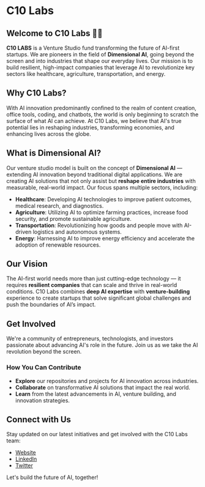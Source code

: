 # C10 Labs

## Welcome to C10 Labs 🧠🚀

**C10 LABS** is a Venture Studio fund transforming the future of AI-first startups. We are pioneers in the field of **Dimensional AI**, going beyond the screen and into industries that shape our everyday lives. Our mission is to build resilient, high-impact companies that leverage AI to revolutionize key sectors like healthcare, agriculture, transportation, and energy.

## Why C10 Labs?

With AI innovation predominantly confined to the realm of content creation, office tools, coding, and chatbots, the world is only beginning to scratch the surface of what AI can achieve. At C10 Labs, we believe that AI's true potential lies in reshaping industries, transforming economies, and enhancing lives across the globe.

## What is Dimensional AI?

Our venture studio model is built on the concept of **Dimensional AI** — extending AI innovation beyond traditional digital applications. We are creating AI solutions that not only assist but **reshape entire industries** with measurable, real-world impact. Our focus spans multiple sectors, including:

- **Healthcare**: Developing AI technologies to improve patient outcomes, medical research, and diagnostics.
- **Agriculture**: Utilizing AI to optimize farming practices, increase food security, and promote sustainable agriculture.
- **Transportation**: Revolutionizing how goods and people move with AI-driven logistics and autonomous systems.
- **Energy**: Harnessing AI to improve energy efficiency and accelerate the adoption of renewable resources.

## Our Vision

The AI-first world needs more than just cutting-edge technology — it requires **resilient companies** that can scale and thrive in real-world conditions. C10 Labs combines **deep AI expertise** with **venture-building** experience to create startups that solve significant global challenges and push the boundaries of AI’s impact.

## Get Involved

We're a community of entrepreneurs, technologists, and investors passionate about advancing AI's role in the future. Join us as we take the AI revolution beyond the screen.

### How You Can Contribute

- **Explore** our repositories and projects for AI innovation across industries.
- **Collaborate** on transformative AI solutions that impact the real world.
- **Learn** from the latest advancements in AI, venture building, and innovation strategies.

## Connect with Us

Stay updated on our latest initiatives and get involved with the C10 Labs team:
- [Website](https://www.c10labs.com)
- [LinkedIn](https://www.linkedin.com/company/c10labs)
- [Twitter](https://twitter.com/c10labs)

Let's build the future of AI, together!
